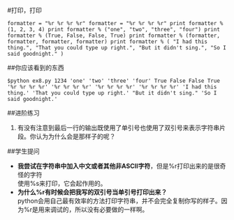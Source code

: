 #打印，打印

`formatter = "%r %r %r %r"
formatter = "%r %r %r %r"
print formatter % (1, 2, 3, 4)
print formatter % ("one", "two", "three", "four")
print formatter % (True, False, False, True)
print formatter % (formatter, formatter, formatter, formatter) print formatter % (
"I had this thing.",
"That you could type up right.", "But it didn't sing.",
"So I said goodnight."
)`

##你应该看到的东西

`$python ex8.py
1234
'one' 'two' 'three' 'four'
True False False True
'%r %r %r %r' '%r %r %r %r' '%r %r %r %r' '%r %r %r %r'
'I had this thing.' 'That you could type up right.' "But it didn't sing." 'So I said goodnight.'`

##进阶练习

1. 有没有注意到最后一行的输出既使用了单引号也使用了双引号来表示字符串片段。你认为为什么会是那样子的呢？

##学生提问

- **我尝试在字符串中加入中文或者其他非ASCII字符**，但是%r打印出来的是很奇怪的字符<br/>使用%s来打印，它会起作用的。
- **为什么%r有时候会把我写的双引号当单引号打印出来？**<br/>python会用自己最有效率的方法打印字符串，并不会完全复制你写的样子。因为%r是用来调试的，所以没有必要做的一样啊。
